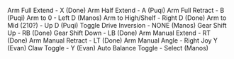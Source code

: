 Arm Full Extend - X (Done)
Arm Half Extend - A (Puqi)
Arm Full Retract - B (Puqi)
Arm to 0 - Left D (Manos)
Arm to High/Shelf - Right D  (Done)
Arm to Mid (210?) - Up D (Puqi)
Toggle Drive Inversion - NONE (Manos)
Gear Shift Up - RB (Done)
Gear Shift Down - LB (Done)
Arm Manual Extend - RT (Done)
Arm Manual Retract - LT (Done)
Arm Manual Angle - Right Joy Y (Evan)
Claw Toggle - Y (Evan)
Auto Balance Toggle - Select (Manos)